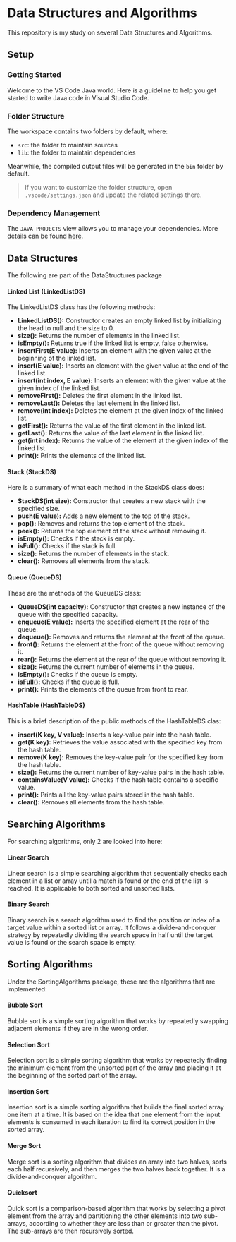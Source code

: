 # Data Structures and Algorithms

This repository is my study on several Data Structures and Algorithms.

## Setup

### **Getting Started**

Welcome to the VS Code Java world. Here is a guideline to help you get started to write Java code in Visual Studio Code.

### **Folder Structure**

The workspace contains two folders by default, where:

- `src`: the folder to maintain sources
- `lib`: the folder to maintain dependencies

Meanwhile, the compiled output files will be generated in the `bin` folder by default.

> If you want to customize the folder structure, open `.vscode/settings.json` and update the related settings there.

### **Dependency Management**

The `JAVA PROJECTS` view allows you to manage your dependencies. More details can be found [here](https://github.com/microsoft/vscode-java-dependency#manage-dependencies).



## Data Structures

The following are part of the DataStructures package   

#### **Linked List (LinkedListDS)**

The LinkedListDS class has the following methods:

- **LinkedListDS():** Constructor creates an empty linked list by initializing the head to null and the size to 0.
- **size():** Returns the number of elements in the linked list.
- **isEmpty():** Returns true if the linked list is empty, false otherwise.
- **insertFirst(E value):** Inserts an element with the given value at the beginning of the linked list.
- **insert(E value):** Inserts an element with the given value at the end of the linked list.
- **insert(int index, E value):** Inserts an element with the given value at the given index of the linked list.
- **removeFirst():** Deletes the first element in the linked list.
- **removeLast():** Deletes the last element in the linked list.
- **remove(int index):** Deletes the element at the given index of the linked list.
- **getFirst():** Returns the value of the first element in the linked list.
- **getLast():** Returns the value of the last element in the linked list.
- **get(int index):** Returns the value of the element at the given index of the linked list.
- **print():** Prints the elements of the linked list.  

#### **Stack (StackDS)**

Here is a summary of what each method in the StackDS class does:

- **StackDS(int size):** Constructor that creates a new stack with the specified size.
- **push(E value):** Adds a new element to the top of the stack.
- **pop():** Removes and returns the top element of the stack.
- **peek():** Returns the top element of the stack without removing it.
- **isEmpty():** Checks if the stack is empty.
- **isFull():** Checks if the stack is full.
- **size():** Returns the number of elements in the stack.
- **clear():** Removes all elements from the stack.

#### **Queue (QueueDS)**

These are the methods of the QueueDS class:

- **QueueDS(int capacity):** Constructor that creates a new instance of the queue with the specified capacity.
- **enqueue(E value):** Inserts the specified element at the rear of the queue.
- **dequeue():** Removes and returns the element at the front of the queue.
- **front():** Returns the element at the front of the queue without removing it.
- **rear():** Returns the element at the rear of the queue without removing it.
- **size():** Returns the current number of elements in the queue.
- **isEmpty():** Checks if the queue is empty.
- **isFull():** Checks if the queue is full.
- **print():** Prints the elements of the queue from front to rear.

#### **HashTable (HashTableDS)**

This is a brief description of the public methods of the HashTableDS clas:

- **insert(K key, V value):** Inserts a key-value pair into the hash table.
- **get(K key):** Retrieves the value associated with the specified key from the hash table.
- **remove(K key):** Removes the key-value pair for the specified key from the hash table.
- **size():** Returns the current number of key-value pairs in the hash table.
- **containsValue(V value):** Checks if the hash table contains a specific value.
- **print():** Prints all the key-value pairs stored in the hash table.
- **clear():** Removes all elements from the hash table.



## Searching Algorithms

For searching algorithms, only 2 are looked into here:

#### **Linear Search**
Linear search is a simple searching algorithm that sequentially checks each element in a list or array until a match is found or the end of the list is reached. It is applicable to both sorted and unsorted lists.
#### **Binary Search**
Binary search is a search algorithm used to find the position or index of a target value within a sorted list or array. It follows a divide-and-conquer strategy by repeatedly dividing the search space in half until the target value is found or the search space is empty.



## Sorting Algorithms

Under the SortingAlgorithms package, these are the algorithms that are implemented:

#### **Bubble Sort** 
Bubble sort is a simple sorting algorithm that works by repeatedly swapping adjacent elements if they are in the wrong order.
#### **Selection Sort** 
Selection sort is a simple sorting algorithm that works by repeatedly finding the minimum element from the unsorted part of the array and placing it at the beginning of the sorted part of the array.
#### **Insertion Sort** 
Insertion sort is a simple sorting algorithm that builds the final sorted array one item at a time. It is based on the idea that one element from the input elements is consumed in each iteration to find its correct position in the sorted array.
#### **Merge Sort** 
Merge sort is a sorting algorithm that divides an array into two halves, sorts each half recursively, and then merges the two halves back together. It is a divide-and-conquer algorithm.
#### **Quicksort** 
Quick sort is a comparison-based algorithm that works by selecting a pivot element from the array and partitioning the other elements into two sub-arrays, according to whether they are less than or greater than the pivot. The sub-arrays are then recursively sorted.